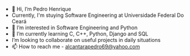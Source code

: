 - 👋 Hi, I’m Pedro Henrique
- Currently, I'm stuying Software Engineering at Universidade Federal Do Ceará
- 👀 I’m interested in Software Engineering and Python
- 🌱 I’m currently learning C, C++, Python, Django and SQL
- I’m looking to collaborate on useful projects in daily situations
- 📫 How to reach me - alcantarapedro69@yahoo.com

<!---
alcantar0/alcantar0 is a ✨ special ✨ repository because its `README.md` (this file) appears on your GitHub profile.
You can click the Preview link to take a look at your changes.
--->
